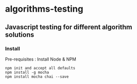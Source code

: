 # algorithms-testing

## Javascript testing for different algorithm solutions

### Install
Pre-requisites : Install Node & NPM
```
npm init and accept all defaults
npm install -g mocha
npm install mocha chai --save
